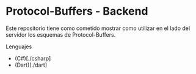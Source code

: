 # Protocol-Buffers - Backend

Este repositorio tiene como cometido mostrar como utilizar en el lado del servidor los esquemas de Protocol-Buffers.

Lenguajes
* (C#)[./csharp]
* (Dart)[./dart]